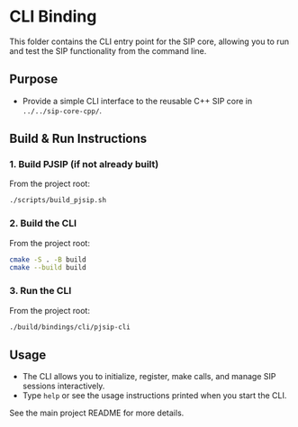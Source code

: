 # CLI Binding

This folder contains the CLI entry point for the SIP core, allowing you to run and test the SIP functionality from the command line.

## Purpose
- Provide a simple CLI interface to the reusable C++ SIP core in `../../sip-core-cpp/`.

## Build & Run Instructions

### 1. Build PJSIP (if not already built)
From the project root:
```sh
./scripts/build_pjsip.sh
```

### 2. Build the CLI
From the project root:
```sh
cmake -S . -B build
cmake --build build
```

### 3. Run the CLI
From the project root:
```sh
./build/bindings/cli/pjsip-cli
```

## Usage
- The CLI allows you to initialize, register, make calls, and manage SIP sessions interactively.
- Type `help` or see the usage instructions printed when you start the CLI.

See the main project README for more details.
